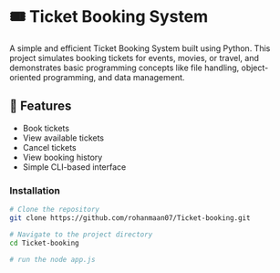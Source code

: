 # 🎟️ Ticket Booking System

A simple and efficient Ticket Booking System built using Python. This project simulates booking tickets for events, movies, or travel, and demonstrates basic programming concepts like file handling, object-oriented programming, and data management.

## 📌 Features

- Book tickets
- View available tickets
- Cancel tickets
- View booking history
- Simple CLI-based interface


### Installation

```bash
# Clone the repository
git clone https://github.com/rohanmaan07/Ticket-booking.git

# Navigate to the project directory
cd Ticket-booking

# run the node app.js
